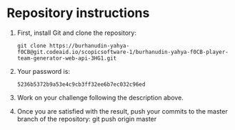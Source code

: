 # Repository instructions
1. First, install Git and clone the repository:
    ```
    git clone https://burhanudin-yahya-f0CB@git.codeaid.io/scopicsoftware-1/burhanudin-yahya-f0CB-player-team-generator-web-api-3HG1.git
    ```

2. Your password is:
    ```
    5236b5372b9a53e4c9cb3ff32ee6b7ec032c96ed
    ```

3. Work on your challenge following the description above.

4. Once you are satisfied with the result, push your commits to the master branch of the repository:
git push origin master
